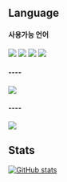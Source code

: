 ## Language

#### 사용가능 언어
<img src="https://img.shields.io/badge/typescript-0090ff?style=for-the-badge&logo=typescript&logoColor=fff"/> <img src="https://img.shields.io/badge/java-%23ED8B00.svg?style=for-the-badge&logo=java&logoColor=white"/> <img src="https://img.shields.io/badge/kotlin-%237F52FF.svg?style=for-the-badge&logo=kotlin&logoColor=white"/> <img src="https://img.shields.io/badge/python-3670A0?style=for-the-badge&logo=python&logoColor=ffdd54"/>

#### ----
<img src="https://img.shields.io/badge/Windows-0078D6?style=for-the-badge&logo=windows&logoColor=white"/>

#### ----
<img src="https://img.shields.io/badge/Discord-%237289DA.svg?style=for-the-badge&logo=discord&logoColor=white"/>

## Stats
[![GitHub stats](https://github-readme-stats.vercel.app/api?username=reman8683&bg_color=232323&text_color=FFFFFF&locale=kr)](https://github.com/anuraghazra/github-readme-stats)
